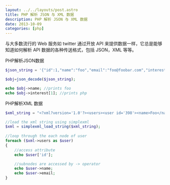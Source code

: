 ```yaml
---
layout: ../../layouts/post.astro
title: PHP 解析 JSON 与 XML 数据
description: PHP 解析 JSON 与 XML 数据
date: 2013-10-09
categories: [php]
---
```


与大多数流行的 Web 服务如 twitter 通过开放 API 来提供数据一样，它总是能够知道如何解析 API 数据的各种传送格式，包括 JSON，XML 等等。

PHP解析JSON数据

```php
$json_string = '{"id":1,"name":"foo","email":"foo@foobar.com","interest":["wordpress","php"]} ';

$obj=json_decode($json_string);

echo $obj->name; //prints foo
echo $obj->interest[1]; //prints php
```

PHP解析XML 数据

```php
$xml_string = "<?xml?version='1.0'?><users><user id='398'><name>Foo</name><email>foo@bar.com</name></user><user id='867'><name>Foobar</name><email>foobar@foo.com</name></user></users>";

//load the xml string using simplexml
$xml = simplexml_load_string($xml_string);
 
//loop through the each node of user
foreach ($xml->users as $user)
{
    //access attribute
    echo $user['id'];

    //subnodes are accessed by -> operator
    echo $user->name;
    echo $user->email;
}
```

